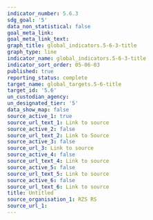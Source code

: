 ```yaml
---
indicator_number: 5.6.3
sdg_goal: '5'
data_non_statistical: false
goal_meta_link: 
goal_meta_link_text: 
graph_title: global_indicators.5-6-3-title
graph_type: line
indicator_name: global_indicators.5-6-3-title
indicator_sort_order: 05-06-03
published: true
reporting_status: complete
target_name: global_targets.5-6-title
target_id: '5.6'
un_custodian_agency:
un_designated_tier: '5'
data_show_map: false
source_active_1: true
source_url_text_1: Link to source
source_active_2: false
source_url_text_2: Link to Source
source_active_3: false
source_url_3: Link to source
source_active_4: false
source_url_text_4: Link to source
source_active_5: false
source_url_text_5: Link to source
source_active_6: false
source_url_text_6: Link to source
title: Untitled
source_organisation_1: RZS RS 
source_url_1: 
---
```


